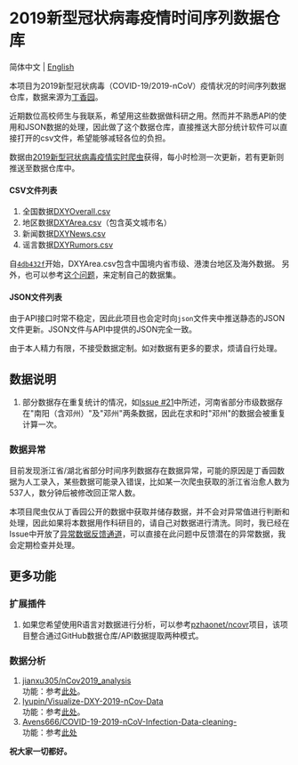 # 2019新型冠状病毒疫情时间序列数据仓库

简体中文 | [English](README.en.md)

本项目为2019新型冠状病毒（COVID-19/2019-nCoV）疫情状况的时间序列数据仓库，数据来源为[丁香园](https://3g.dxy.cn/newh5/view/pneumonia)。

近期数位高校师生与我联系，希望用这些数据做科研之用。然而并不熟悉API的使用和JSON数据的处理，因此做了这个数据仓库，直接推送大部分统计软件可以直接打开的csv文件，希望能够减轻各位的负担。

数据由[2019新型冠状病毒疫情实时爬虫](https://github.com/BlankerL/DXY-COVID-19-Crawler)获得，每小时检测一次更新，若有更新则推送至数据仓库中。

#### CSV文件列表
1. 全国数据[DXYOverall.csv](csv/DXYOverall.csv)
2. 地区数据[DXYArea.csv](csv/DXYArea.csv)（包含英文城市名）
3. 新闻数据[DXYNews.csv](csv/DXYNews.csv)
4. 谣言数据[DXYRumors.csv](csv/DXYRumors.csv)

自[`4db432f`](https://github.com/BlankerL/DXY-COVID-19-Data/commit/4db432fda233a701a3a7569e08ab20db083987b1)开始，DXYArea.csv包含中国境内省市级、港澳台地区及海外数据。
另外，也可以参考[这个问题](https://github.com/BlankerL/DXY-COVID-19-Crawler/issues/67)，来定制自己的数据集。

#### JSON文件列表
由于API接口时常不稳定，因此此项目也会定时向`json`文件夹中推送静态的JSON文件更新。JSON文件与API中提供的JSON完全一致。

由于本人精力有限，不接受数据定制。如对数据有更多的要求，烦请自行处理。

## 数据说明
1. 部分数据存在重复统计的情况，如[Issue #21](https://github.com/BlankerL/DXY-COVID-19-Data/issues/21)中所述，河南省部分市级数据存在"南阳（含邓州）"及"邓州"两条数据，因此在求和时"邓州"的数据会被重复计算一次。

### 数据异常
目前发现浙江省/湖北省部分时间序列数据存在数据异常，可能的原因是丁香园数据为人工录入，某些数据可能录入错误，比如某一次爬虫获取的浙江省治愈人数为537人，数分钟后被修改回正常人数。

本项目爬虫仅从丁香园公开的数据中获取并储存数据，并不会对异常值进行判断和处理，因此如果将本数据用作科研目的，请自己对数据进行清洗。同时，我已经在Issue中开放了[异常数据反馈通道](https://github.com/BlankerL/DXY-COVID-19-Crawler/issues/34)，可以直接在此问题中反馈潜在的异常数据，我会定期检查并处理。

## 更多功能

### 扩展插件
1. 如果您希望使用R语言对数据进行分析，可以参考[pzhaonet/ncovr](https://github.com/pzhaonet/ncovr)项目，该项目整合通过GitHub数据仓库/API数据提取两种模式。

### 数据分析
1. [jianxu305/nCov2019_analysis](https://github.com/jianxu305/nCov2019_analysis)  
   功能：参考[此处](https://github.com/jianxu305/nCov2019_analysis/blob/master/src/demo.pdf)。
2. [lyupin/Visualize-DXY-2019-nCov-Data](https://github.com/lyupin/Visualize-DXY-2019-nCov-Data)  
   功能：参考[此处](https://github.com/lyupin/Visualize-DXY-2019-nCov-Data/blob/master/readme.md)。
3. [Avens666/COVID-19-2019-nCoV-Infection-Data-cleaning-](https://github.com/Avens666/COVID-19-2019-nCoV-Infection-Data-cleaning-)  
   功能：参考[此处](https://github.com/Avens666/COVID-19-2019-nCoV-Infection-Data-cleaning-/blob/master/README.md)

**祝大家一切都好。**
